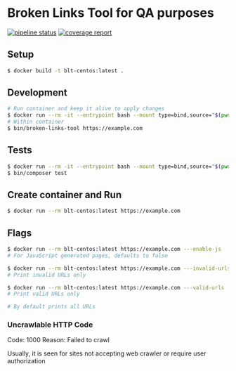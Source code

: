 # Broken Links Tool for QA purposes

[![pipeline status](https://git.alleo.tech/alt-projects/tff/tffict/threefold.io/badges/master/pipeline.svg)](https://git.alleo.tech/alt-projects/alc/alcbdb/rpcplus.alleochain.com/-/commits/master)
[![coverage report](https://git.alleo.tech/alt-projects/tff/tffict/threefold.io/badges/master/coverage.svg)](https://git.alleo.tech/alt-projects/alc/alcbdb/rpcplus.alleochain.com/-/commits/master)

##  Setup

```bash
$ docker build -t blt-centos:latest .
```

## Development

```bash
# Run container and keep it alive to apply changes
$ docker run --rm -it --entrypoint bash --mount type=bind,source="$(pwd)",target=/app blt-centos:latest 
# Within container
$ bin/broken-links-tool https://example.com
```

## Tests

```bash
$ docker run --rm -it --entrypoint bash --mount type=bind,source="$(pwd)",target=/app blt-centos:latest 
$ bin/composer test
```

## Create container and Run

```bash
$ docker run --rm blt-centos:latest https://example.com
```


## Flags

```bash
$ docker run --rm blt-centos:latest https://example.com ---enable-js
# For JavaScript generated pages, defaults to false

$ docker run --rm blt-centos:latest https://example.com ---invalid-urls
# Print invalid URLs only

$ docker run --rm blt-centos:latest https://example.com ---valid-urls
# Print valid URLs only

# By default prints all URLs 
```

### Uncrawlable HTTP Code

Code: 1000
Reason: Failed to crawl

Usually, it is seen for sites not accepting web crawler or require user authorization

